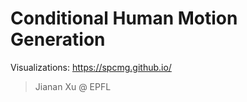 # Conditional Human Motion Generation

Visualizations: https://spcmg.github.io/

> Jianan Xu @ EPFL
